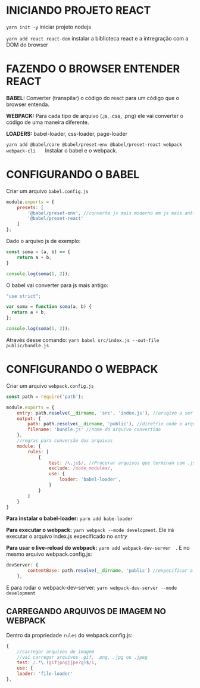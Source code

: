 # INICIANDO PROJETO REACT



`yarn init -y` iniciar projeto nodejs

`yarn add react react-dom` instalar a biblioteca react e a intregração com a DOM do browser  



# FAZENDO O BROWSER ENTENDER REACT

**BABEL:** Converter (transpilar) o código do react para um código que o browser entenda.

**WEBPACK:** Para cada tipo de arquivo (.js, .css, .png) ele vai converter o código de uma maneira diferente.

**LOADERS:** babel-loader, css-loader, page-loader



`yarn add @babel/core @babel/preset-env @babel/preset-react webpack webpack-cli   `  Instalar o babel e o webpack.



# CONFIGURANDO O BABEL

Criar um arquivo `babel.config.js`

```javascript
module.exports = {
    presets: [
        '@babel/preset-env', //converte js mais moderno em js mais antigp
        '@babel/preset-react'
    ]
};
```



Dado o arquivo js de exemplo:

```javascript
const soma = (a, b) => {
    return a + b;
}

console.log(soma(1, 2));
```

O babel vai converter para js mais antigo:

```javascript
"use strict";

var soma = function soma(a, b) {
  return a + b;
};

console.log(soma(1, 2));

```

Através desse comando: `yarn babel src/index.js --out-file public/bundle.js`



# CONFIGURANDO O WEBPACK

Criar um arquivo `webpack.config.js`

```javascript
const path = require('path');

module.exports = {
    entry: path.resolve(__dirname, 'src', 'index.js'), //aruqivo a ser convertido pelo webpack
    output: {
        path: path.resolve(__dirname, 'public'), //diretŕio onde o arquivo convertido vai ficar
        filename: 'bundle.js' //nome do arquivo convertido
    },
    //regras para conversão dos arquivos
    module: {
        rules: [
            {
                test: /\.js$/, //Procurar arquivos que terminan com .js
                exclude: /node_modules/,
                use: {
                    loader: 'babel-loader',
                }
            }
        ]
    }
}
```

**Para instalar o babel-loader:** `yarn add babe-loader`

**Para executar o webpack:** `yarn webpack --mode development`. Ele irá executar o arquivo index.js expecificado no *entry*

**Para usar o live-reload do webpack:** `yarn add webpack-dev-server  `. E no mesmo arquivo webpack.config.js:

```javascript
devServer: {
        contentBase: path.resolve(__dirname, 'public') //expecificar a pasta pública do projeto para rodar o live reload
    },
```

E para rodar o webpack-dev-server: `yarn webpack-dev-server --mode development`



## CARREGANDO ARQUIVOS DE IMAGEM NO WEBPACK

Dentro da propriedade `rules`  do webpack.config.js:

```javascript
{
    //carregar arquivos de imagem
    //vai carregar arquivos .gif, .png, .jpg ou .jpeg
    test: /.*\.(gif|png|jpe?g)$/i,
    use: {
    loader: 'file-loader'
},
```

